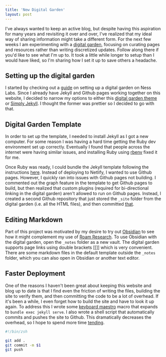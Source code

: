 ```yaml
---
title: 'New Digital Garden'
layout: post
---
```


I've always wanted to keep an active blog, but despite having this aspiration for many years and revisiting it over and over, I've realized that my ideal way of sharing information might take a different form. For the next few weeks I am experimenting with a [digital garden](/garden), focusing on curating pages and resources rather than writing discretized updates. Follow along there if you'd like to see what I'm up to. It took a little while longer to setup than I would have liked, so I'm sharing how I set it up to save others a headache.

## Setting up the digital garden

I started by checking out a [guide](https://nesslabs.com/digital-garden-set-up) on setting up a digital garden on Ness Labs. Since I already have Jekyll and Github pages working together on this website, I decided to narrow my options to either this [digital garden theme](https://digital-garden-jekyll-template.netlify.app/) or [Simply Jekyll](https://simply-jekyll.netlify.app/posts/introduction-to-simply-jekyll). I thought the former was prettier so I decided to go with that. 

## Digital Garden Template

In order to set up the template, I needed to install Jekyll as I got a new computer. For some reason I was having a hard time getting the Ruby dev environment set up correctly. Eventually I found that people across the internet were having similar issues, and installing Ruby using [rbenv](https://github.com/orta/cocoapods-keys/issues/198#issuecomment-510909030) fixed it for me. 

Once Ruby was ready, I could bundle the Jekyll template following the instructions [here](https://maximevaillancourt.com/blog/setting-up-your-own-digital-garden-with-jekyll). Instead of deploying to Netlify, I wanted to use Github pages. However, I quickly ran into issues with Github pages not building. I commented out the graph feature in the template to get Github pages to build, but then realized that custom plugins (required for bi-directional linking in the digital garden) aren't allowed to run on Github pages. Instead, I created a second Github repository that just stored the `_site` folder from the digital garden (i.e. all the HTML files), and then committed [that](https://github.com/maggiedelano/garden).

## Editing Markdown

Part of this project was motivated by my desire to try out [Obsidian](https://obsidian.md/) to see how it might complement my use of [Roam Research](https://roamresearch.com/). To use Obsidian with the digital garden, open the `_notes` folder as a new vault. The digital garden supports page links using double brackets [[]] which is very convenient. There are some markdown files in the default template outside the `_notes` folder, which you can also open in Obsidian or another text editor. 


## Faster Deployment

One of the reasons I haven't been great about keeping this website and blog up to date is that I find even the friction of writing the files, building the site to verify them, and then committing the code to be a lot of overhead. If it's been a while, I even forget how to build the site and have to look it up again. To address this I wrote some [keyboard maestro](https://www.keyboardmaestro.com/main/) macro that expands to `bundle exec jekyll serve`. I also wrote a shell script that automatically commits and pushes the site to Github. This dramatically decreases the overhead, so I hope to spend more time [tending](/garden). 

``` zsh
#!/bin/zsh

git add .
git commit -m $1
git push

```